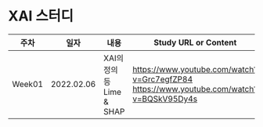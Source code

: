 # XAI 스터디

|주차|일자|내용|Study URL or Content|정리자료|
|---|---|---|---|---|
|Week01|2022.02.06|XAI의 정의 등<br>Lime & SHAP|https://www.youtube.com/watch?v=Grc7egfZP84<br>https://www.youtube.com/watch?v=BQSkV95Dy4s|Week01|
